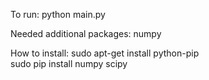 To run: python main.py

Needed additional packages: numpy

How to install:
sudo apt-get install python-pip  
sudo pip install numpy scipy
